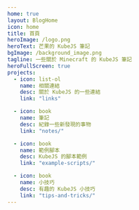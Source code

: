 ```yaml
---
home: true
layout: BlogHome
icon: home
title: 首頁
heroImage: /logo.png
heroText: 芒果的 KubeJS 筆記
bgImage: /background_image.png
tagline: 一些關於 Minecraft 的 KubeJS 筆記
heroFullScreen: true
projects:
  - icon: list-ol
    name: 相關連結
    desc: 關於 KubeJS 的一些連結
    link: "links"

  - icon: book
    name: 筆記
    desc: 紀錄一些新發現的事物
    link: "notes/"

  - icon: book
    name: 範例腳本
    desc: KubeJS 的腳本範例
    link: "example-scripts/"

  - icon: book
    name: 小技巧
    desc: 有趣的 KubeJS 小技巧
    link: "tips-and-tricks/"
---
```

